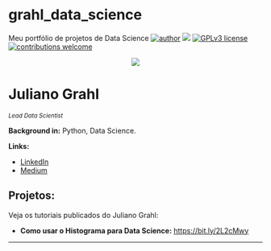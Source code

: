 # grahl_data_science
Meu portfólio de projetos de Data Science
[![author](https://img.shields.io/badge/author-carlosfab-red.svg)](https://www.linkedin.com/in/carlosfab) [![](https://img.shields.io/badge/python-3.7+-blue.svg)](https://www.python.org/downloads/release/python-365/) [![GPLv3 license](https://img.shields.io/badge/License-GPLv3-blue.svg)](http://perso.crans.org/besson/LICENSE.html) [![contributions welcome](https://img.shields.io/badge/contributions-welcome-brightgreen.svg?style=flat)](https://github.com/carlosfab/data_science/issues)

<p align="center">
  <img src="banner.png" >
</p>

# Juliano Grahl
<sub>*Lead Data Scientist*</sub>



**Background in:** Python, Data Science.

**Links:**
* [LinkedIn](https://www.linkedin.com/in/juliano-grahl-68767b33/)
* [Medium](https://www.medium.com)


## Projetos:
Veja os tutoriais publicados do Juliano Grahl:

* **Como usar o Histograma para Data Science:** https://bit.ly/2L2cMwy


---




